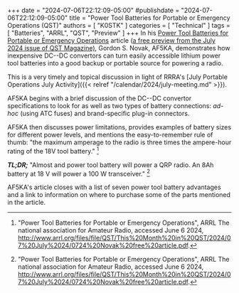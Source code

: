 +++
date = "2024-07-06T22:12:09-05:00"
#publishdate = "2024-07-06T22:12:09-05:00"
title = "Power Tool Batteries for Portable or Emergency Operations (QST)"
authors = [ "K0STK" ]
categories = [ "Technical" ]
tags = [ "Batteries", "ARRL", "QST", "Preview" ]
+++
In his 
[Power Tool Batteries for Portable or Emergency Operations](http://www.arrl.org/files/file/QST/This%20Month%20in%20QST/2024/07%20July%2024/0724%20Novak%20free%20article.pdf)
article ([a free preview from the July 2024 issue of QST Magazine)](http://www.arrl.org/this-month-in-qst),
Gordon S. Novak, AF5KA, demonstrates how inexpensive DC--DC convertors
can turn easily accessible lithium power tool batteries into a good
backup or portable source for powering a radio.

This is a very timely and topical discussion in light of RRRA's
[July Portable Operations July Activity]({{< relref "/calendar/2024/july-meeting.md" >}}).
<!--more-->

AF5KA begins with a brief discussion of the DC--DC convertor specifications to look for as well as two types of battery connections: *ad-hoc* (using ATC fuses) and brand-specific plug-in connectors.

AF5KA then discusses power limitations, provides examples of battery
sizes for different power levels, and mentions the easy-to-remember
rule of thumb: "the maximum amperage to the radio is three times the
ampere-hour rating of the 18V tool battery." [^1]

***TL;DR;*** "Almost and power tool battery will power a QRP radio. An
8Ah battery at 18 V will power a 100 W transceiver." [^2]

AF5KA's article closes with a list of seven power tool battery
advantages and a link to information on where to purchase some of the
parts mentioned in the article.

[^1]: "Power Tool Batteries for Portable or Emergency Operations", ARRL The national association for Amateur Radio, accessed June 6 2024, http://www.arrl.org/files/file/QST/This%20Month%20in%20QST/2024/07%20July%2024/0724%20Novak%20free%20article.pdf.

[^2]: "Power Tool Batteries for Portable or Emergency Operations", ARRL The national association for Amateur Radio, accessed June 6 2024, http://www.arrl.org/files/file/QST/This%20Month%20in%20QST/2024/07%20July%2024/0724%20Novak%20free%20article.pdf.
